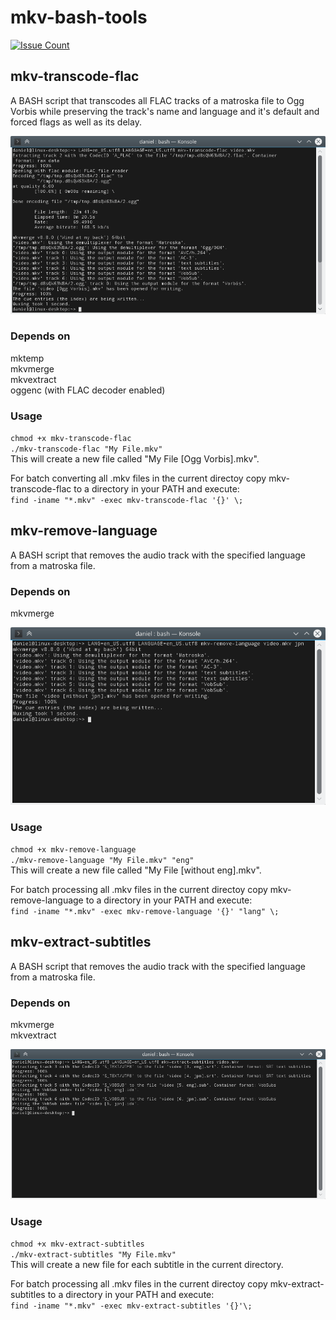 # mkv-bash-tools

[![Issue Count](https://codeclimate.com/github/HessiJames/mkv-bash-tools/badges/issue_count.svg)](https://codeclimate.com/github/HessiJames/mkv-bash-tools)


## mkv-transcode-flac

A BASH script that transcodes all FLAC tracks of a matroska file to Ogg Vorbis while preserving the track's name and language and it's default and forced flags as well as its delay.

![Screen shot of mkv-transcode-flac](mkv-transcode-flac.png)

### Depends on

mktemp  
mkvmerge  
mkvextract  
oggenc (with FLAC decoder enabled)

### Usage

`chmod +x mkv-transcode-flac`  
`./mkv-transcode-flac "My File.mkv"`  
This will create a new file called "My File [Ogg Vorbis].mkv".

For batch converting all .mkv files in the current directoy copy mkv-transcode-flac to a directory in your PATH and execute:  
`find -iname "*.mkv" -exec mkv-transcode-flac '{}' \;`


## mkv-remove-language

A BASH script that removes the audio track with the specified language from a matroska file.

### Depends on

mkvmerge  

![Screen shot of mkv-remove-language](mkv-remove-language.png)

### Usage

`chmod +x mkv-remove-language`  
`./mkv-remove-language "My File.mkv" "eng"`  
This will create a new file called "My File [without eng].mkv".

For batch processing all .mkv files in the current directoy copy mkv-remove-language to a directory in your PATH and execute:  
`find -iname "*.mkv" -exec mkv-remove-language '{}' "lang" \;`


## mkv-extract-subtitles

A BASH script that removes the audio track with the specified language from a matroska file.

### Depends on

mkvmerge  
mkvextract  

![Screen shot of mkv-extract-subtitles](mkv-extract-subtitles.png)

### Usage

`chmod +x mkv-extract-subtitles`  
`./mkv-extract-subtitles "My File.mkv"`  
This will create a new file for each subtitle in the current directory.

For batch processing all .mkv files in the current directoy copy mkv-extract-subtitles to a directory in your PATH and execute:  
`find -iname "*.mkv" -exec mkv-extract-subtitles '{}'\;`
